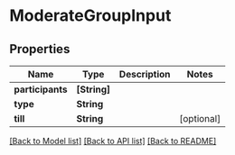 # ModerateGroupInput

## Properties
Name | Type | Description | Notes
------------ | ------------- | ------------- | -------------
**participants** | **[String]** |  | 
**type** | **String** |  | 
**till** | **String** |  | [optional] 

[[Back to Model list]](../README.md#documentation-for-models) [[Back to API list]](../README.md#documentation-for-api-endpoints) [[Back to README]](../README.md)


